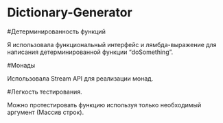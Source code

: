 # Dictionary-Generator
#Детерминированность функций

Я использовала функциональный интерфейс и лямбда-выражение для написания детерминированной функции “doSomething”.

#Монады

Использовала Stream API для реализации монад.

#Легкость тестирования.

Можно протестировать функцию  используя только необходимый аргумент (Массив строк).

